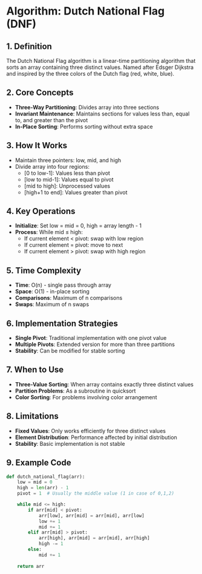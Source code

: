 # Algorithm: Dutch National Flag (DNF)

## 1. Definition
The Dutch National Flag algorithm is a linear-time partitioning algorithm that sorts an array containing three distinct values. Named after Edsger Dijkstra and inspired by the three colors of the Dutch flag (red, white, blue).

## 2. Core Concepts
- **Three-Way Partitioning**: Divides array into three sections
- **Invariant Maintenance**: Maintains sections for values less than, equal to, and greater than the pivot
- **In-Place Sorting**: Performs sorting without extra space

## 3. How It Works
- Maintain three pointers: low, mid, and high
- Divide array into four regions:
    - [0 to low-1]: Values less than pivot
    - [low to mid-1]: Values equal to pivot
    - [mid to high]: Unprocessed values
    - [high+1 to end]: Values greater than pivot

## 4. Key Operations
- **Initialize**: Set low = mid = 0, high = array length - 1
- **Process**: While mid ≤ high:
    - If current element < pivot: swap with low region
    - If current element = pivot: move to next
    - If current element > pivot: swap with high region

## 5. Time Complexity
- **Time**: O(n) - single pass through array
- **Space**: O(1) - in-place sorting
- **Comparisons**: Maximum of n comparisons
- **Swaps**: Maximum of n swaps

## 6. Implementation Strategies
- **Single Pivot**: Traditional implementation with one pivot value
- **Multiple Pivots**: Extended version for more than three partitions
- **Stability**: Can be modified for stable sorting

## 7. When to Use
- **Three-Value Sorting**: When array contains exactly three distinct values
- **Partition Problems**: As a subroutine in quicksort
- **Color Sorting**: For problems involving color arrangement

## 8. Limitations
- **Fixed Values**: Only works efficiently for three distinct values
- **Element Distribution**: Performance affected by initial distribution
- **Stability**: Basic implementation is not stable

## 9. Example Code
```python
def dutch_national_flag(arr):
    low = mid = 0
    high = len(arr) - 1
    pivot = 1  # Usually the middle value (1 in case of 0,1,2)

    while mid <= high:
        if arr[mid] < pivot:
            arr[low], arr[mid] = arr[mid], arr[low]
            low += 1
            mid += 1
        elif arr[mid] > pivot:
            arr[high], arr[mid] = arr[mid], arr[high]
            high -= 1
        else:
            mid += 1
    
    return arr
```